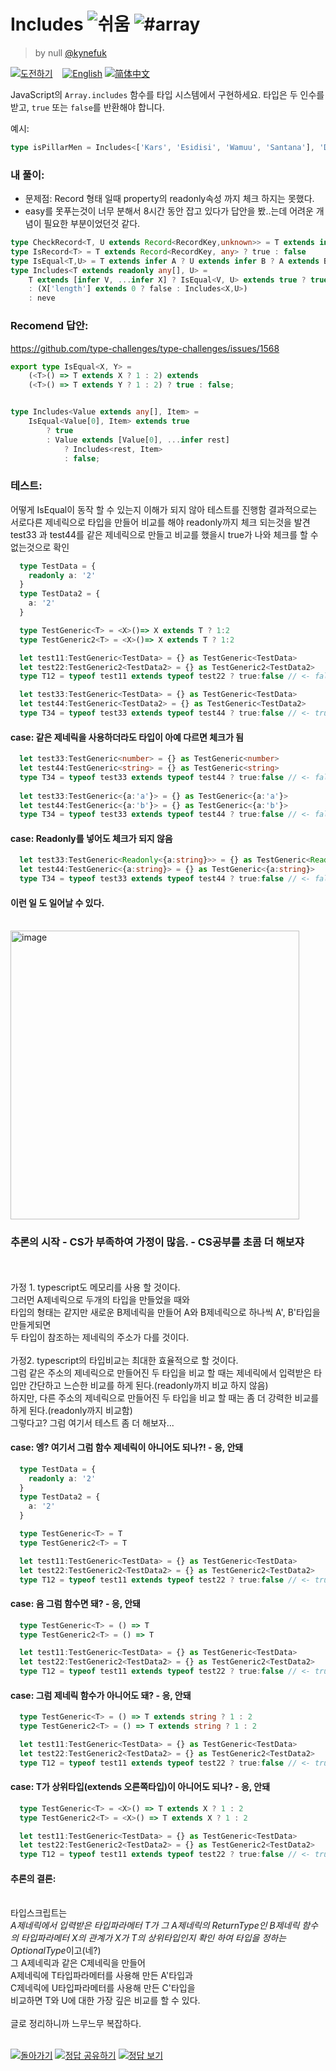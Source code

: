 <!--info-header-start--><h1>Includes <img src="https://img.shields.io/badge/-%EC%89%AC%EC%9B%80-7aad0c" alt="쉬움"/> <img src="https://img.shields.io/badge/-%23array-999" alt="#array"/></h1><blockquote><p>by null <a href="https://github.com/kynefuk" target="_blank">@kynefuk</a></p></blockquote><p><a href="https://tsch.js.org/898/play/ko" target="_blank"><img src="https://img.shields.io/badge/-%EB%8F%84%EC%A0%84%ED%95%98%EA%B8%B0-3178c6?logo=typescript&logoColor=white" alt="도전하기"/></a> &nbsp;&nbsp;&nbsp;<a href="./README.md" target="_blank"><img src="https://img.shields.io/badge/-English-gray" alt="English"/></a>  <a href="./README.zh-CN.md" target="_blank"><img src="https://img.shields.io/badge/-%E7%AE%80%E4%BD%93%E4%B8%AD%E6%96%87-gray" alt="简体中文"/></a> </p><!--info-header-end-->

JavaScript의 `Array.includes` 함수를 타입 시스템에서 구현하세요. 타입은 두 인수를 받고, `true` 또는 `false`를 반환해야 합니다.

예시:

```ts
type isPillarMen = Includes<['Kars', 'Esidisi', 'Wamuu', 'Santana'], 'Dio'> // expected to be `false`
```

### 내 풀이:
  - 문제점: Record 형태 일때 property의 readonly속성 까지 체크 하지는 못했다. 
  - easy를 못푸는것이 너무 분해서 8시간 동안 잡고 있다가 답안을 봤..는데 어려운 개념이 필요한 부분이었던것 같다. 
          

```ts
type CheckRecord<T, U extends Record<RecordKey,unknown>> = T extends infer A ? U extends infer B ? B extends A ? true : false : never : never
type IsRecord<T> = T extends Record<RecordKey, any> ? true : false 
type IsEqual<T,U> = T extends infer A ? U extends infer B ? A extends B ? IsRecord<B> extends true ? CheckRecord<A,B> : true:false : never : never
type Includes<T extends readonly any[], U> = 
    T extends [infer V, ...infer X] ? IsEqual<V, U> extends true ? true 
    : (X['length'] extends 0 ? false : Includes<X,U>)
    : neve
```


### Recomend 답안:
https://github.com/type-challenges/type-challenges/issues/1568

```ts
export type IsEqual<X, Y> =
    (<T>() => T extends X ? 1 : 2) extends
    (<T>() => T extends Y ? 1 : 2) ? true : false;


type Includes<Value extends any[], Item> =
	IsEqual<Value[0], Item> extends true
		? true
		: Value extends [Value[0], ...infer rest]
			? Includes<rest, Item>
			: false;
```

### 테스트:
  어떻게 IsEqual이 동작 할 수 있는지 이해가 되지 않아 테스트를 진행함
  결과적으로는 서로다른 제네릭으로 타입을 만들어 비교를 해야 readonly까지 체크 되는것을 발견 
  test33 과 test44를 같은 제네릭으로 만들고 비교를 했을시 true가 나와 체크를 할 수 없는것으로 확인
  

```ts
  type TestData = {
    readonly a: '2'
  }
  type TestData2 = {
    a: '2'
  }

  type TestGeneric<T> = <X>()=> X extends T ? 1:2 
  type TestGeneric2<T> = <X>()=> X extends T ? 1:2 

  let test11:TestGeneric<TestData> = {} as TestGeneric<TestData>
  let test22:TestGeneric2<TestData2> = {} as TestGeneric2<TestData2>
  type T12 = typeof test11 extends typeof test22 ? true:false // <- false

  let test33:TestGeneric<TestData> = {} as TestGeneric<TestData>
  let test44:TestGeneric<TestData2> = {} as TestGeneric<TestData2>
  type T34 = typeof test33 extends typeof test44 ? true:false // <- true

```

#### case: 같은 제네릭을 사용하더라도 타입이 아예 다르면 체크가 됨
```ts
  let test33:TestGeneric<number> = {} as TestGeneric<number>
  let test44:TestGeneric<string> = {} as TestGeneric<string>
  type T34 = typeof test33 extends typeof test44 ? true:false // <- false
  
  let test33:TestGeneric<{a:'a'}> = {} as TestGeneric<{a:'a'}>
  let test44:TestGeneric<{a:'b'}> = {} as TestGeneric<{a:'b'}>
  type T34 = typeof test33 extends typeof test44 ? true:false // <- false
```
#### case: Readonly를 넣어도 체크가 되지 않음 
```ts
  let test33:TestGeneric<Readonly<{a:string}>> = {} as TestGeneric<Readonly<{a:string}>>
  let test44:TestGeneric<{a:string}> = {} as TestGeneric<{a:string}>
  type T34 = typeof test33 extends typeof test44 ? true:false // <- false
```

#### 이런 일 도 일어날 수 있다.
<br>
<img width="462" alt="image" src="https://user-images.githubusercontent.com/44357561/156214195-bb1c358b-b843-4c8e-aa07-d96dfae6b6fa.png">

### 추론의 시작 - CS가 부족하여 가정이 많음. - CS공부를 초콤 더 해보쟈 
<br>
<br>가정 1. typescript도 메모리를 사용 할 것이다.
<br>그러먼 A제네릭으로 두개의 타입을 만들었을 때와 
<br>타입의 형태는 같지만 새로운 B제네릭을 만들어 A와 B제네릭으로 하나씩 A', B'타입을 만들게되면
<br>두 타입이 참조하는 제네릭의 주소가 다를 것이다.
<br>
<br>가정2. typescript의 타입비교는 최대한 효율적으로 할 것이다.
<br>그럼 같은 주소의 제네릭으로 만들어진 두 타입을 비교 할 때는 제네릭에서 입력받은 타입만 간단하고 느슨한 비교를 하게 된다.(readonly까지 비교 하지 않음)
<br>하지만, 다른 주소의 제네릭으로 만들어진 두 타입을 비교 할 때는 좀 더 강력한 비교를 하게 된다.(readonly까지 비교함)
<br>그렇다고? 그럼 여기서 테스트 좀 더 해보자...

#### case: 엥? 여기서 그럼 함수 제네릭이 아니어도 되나?! - 응, 안돼
```ts
  type TestData = {
    readonly a: '2'
  }
  type TestData2 = {
    a: '2'
  }

  type TestGeneric<T> = T 
  type TestGeneric2<T> = T 

  let test11:TestGeneric<TestData> = {} as TestGeneric<TestData>
  let test22:TestGeneric2<TestData2> = {} as TestGeneric2<TestData2>
  type T12 = typeof test11 extends typeof test22 ? true:false // <- true
```
#### case: 음 그럼 함수면 돼? - 응, 안돼
```ts
  type TestGeneric<T> = () => T 
  type TestGeneric2<T> = () => T 

  let test11:TestGeneric<TestData> = {} as TestGeneric<TestData>
  let test22:TestGeneric2<TestData2> = {} as TestGeneric2<TestData2>
  type T12 = typeof test11 extends typeof test22 ? true:false // <- true
```
#### case: 그럼 제네릭 함수가 아니어도 돼? - 응, 안돼
```ts
  type TestGeneric<T> = () => T extends string ? 1 : 2
  type TestGeneric2<T> = () => T extends string ? 1 : 2

  let test11:TestGeneric<TestData> = {} as TestGeneric<TestData>
  let test22:TestGeneric2<TestData2> = {} as TestGeneric2<TestData2>
  type T12 = typeof test11 extends typeof test22 ? true:false // <- true
```
#### case: T가 상위타입(extends 오른쪽타입)이 아니어도 되나? - 응, 안돼
```ts
  type TestGeneric<T> = <X>() => T extends X ? 1 : 2
  type TestGeneric2<T> = <X>() => T extends X ? 1 : 2

  let test11:TestGeneric<TestData> = {} as TestGeneric<TestData>
  let test22:TestGeneric2<TestData2> = {} as TestGeneric2<TestData2>
  type T12 = typeof test11 extends typeof test22 ? true:false // <- true
```

#### 추론의 결론: 
<br>타입스크립트는 
<br>*A제네릭에서 입력받은 타입파라메터 T가 그 A제네릭의 ReturnType인 B제네릭 함수의 타입파라메터 X의 관계가 X가 T의 상위타입인지 확인 하여 타입을 정하는 OptionalType*이고(네?)
<br>그 A제네릭과 같은 C제네릭을 만들어 
<br>A제네릭에 T타입파라메터를 사용해 만든 A'타입과 
<br>C제네릭에 U타입파라메터를 사용해 만든 C'타입을 
<br>비교하면 T와 U에 대한 가장 깊은 비교를 할 수 있다.
<br>
<br>글로 정리하니까 느무느무 복잡하다.
<br>

<!--info-footer-start--><br><a href="../../README.ko.md" target="_blank"><img src="https://img.shields.io/badge/-%EB%8F%8C%EC%95%84%EA%B0%80%EA%B8%B0-grey" alt="돌아가기"/></a> <a href="https://tsch.js.org/898/answer/ko" target="_blank"><img src="https://img.shields.io/badge/-%EC%A0%95%EB%8B%B5%20%EA%B3%B5%EC%9C%A0%ED%95%98%EA%B8%B0-teal" alt="정답 공유하기"/></a> <a href="https://tsch.js.org/898/solutions" target="_blank"><img src="https://img.shields.io/badge/-%EC%A0%95%EB%8B%B5%20%EB%B3%B4%EA%B8%B0-de5a77?logo=awesome-lists&logoColor=white" alt="정답 보기"/></a> <!--info-footer-end-->
